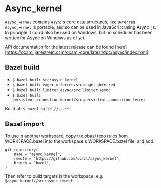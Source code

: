 # Async_kernel

`Async_kernel` contains `Async`'s core data structures, like `Deferred`.
`Async_kernel` is portable, and so can be used in JavaScript using Async_js. In
principle it could also be used on Windows, but no scheduler has been written
for Async on Windows as of yet.

API documentation for the latest release can be found
[here][https://ocaml.janestreet.com/ocaml-core/latest/doc/async/index.html].

## Bazel build

* `$ bazel build src:async_kernel`
* `$ bazel build eager_deferred/src:eager_deferred`
* `$ bazel build limiter_async/src:limiter_async`
* `$ bazel build persistent_connection_kernel/src:persistent_connection_kernel`

Build all: `$ bazel build //...:*`

## Bazel import

To use in another workspace, copy the obazl repo rules from
WORKSPACE.bazel into the workspace's WORKSPACE.bazel file, and add:

```
git_repository(
    name = "async_kernel",
    remote = "https://github.com/obazl/async_kernel",
    branch = "bazel",
)

```

Then refer to build targets in the workspace, e.g. `@async_kernel//src:async_kernel`
